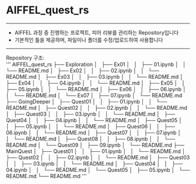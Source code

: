 # AIFFEL_quest_rs
---
- AIFFEL 과정 중 진행하는 프로젝트, 피어 리뷰를 관리하는 Repository입니다
- 기본적인 틀을 제공하며, 파일이나 폴더를 수정/업로드하여 사용합니다
---
Repository 구조:  
'''
AIFFEL_quest_rs
├── Exploration
│   ├── Ex01
│   │   ├── 01.ipynb
│   │   └── README.md
│   ├── Ex02
│   │   ├── 02.ipynb
│   │   └── README.md
│   ├── Ex03
│   │   ├── 03.ipynb
│   │   └── README.md
│   ├── Ex04
│   │   ├── 04.ipynb
│   │   └── README.md
│   ├── Ex05
│   │   ├── 05.ipynb
│   │   └── README.md
│   ├── Ex06
│   │   ├── 06.ipynb
│   │   └── README.md
│   └── Ex07
│       ├── 07.ipynb
│       └── README.md
├── GoingDeeper
│   ├── Quest01
│   │   ├── 01.ipynb
│   │   └── README.md
│   ├── Quest02
│   │   ├── 02.ipynb
│   │   └── README.md
│   ├── Quest03
│   │   ├── 03.ipynb
│   │   └── README.md
│   ├── Quest04
│   │   ├── 04.ipynb
│   │   └── README.md
│   ├── Quest05
│   │   ├── 05.ipynb
│   │   └── README.md
│   ├── Quest06
│   │   ├── 06.ipynb
│   │   └── README.md
│   ├── Quest07
│   │   ├── 07.ipynb
│   │   └── README.md
│   ├── Quest08
│   │   ├── 08.ipynb
│   │   └── README.md
│   └── Quest09
│       ├── 09.ipynb
│       └── README.md
├── MainQuest
│   ├── Quest01
│   │   ├── 01.ipynb
│   │   └── README.md
│   ├── Quest02
│   │   ├── 02.ipynb
│   │   └── README.md
│   ├── Quest03
│   │   ├── 03.ipynb
│   │   └── README.md
│   ├── Quest04
│   │   ├── 04.ipynb
│   │   └── README.md
│   └── Quest05
│       ├── 05.ipynb
│       └── README.md
└── README.md
'''